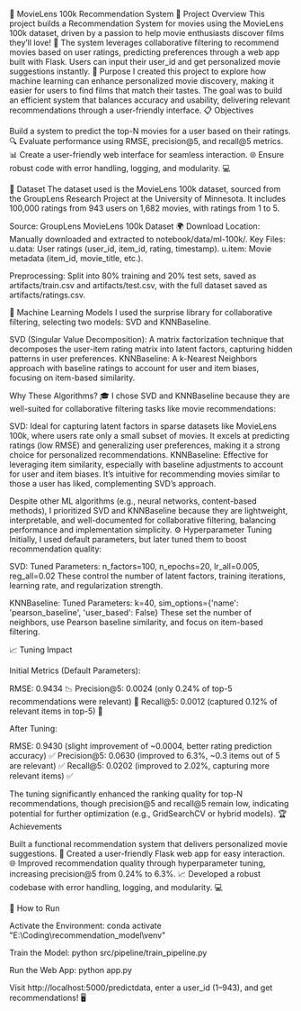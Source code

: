 🎥 MovieLens 100k Recommendation System
🌟 Project Overview
This project builds a Recommendation System for movies using the MovieLens 100k dataset, driven by a passion to help movie enthusiasts discover films they’ll love! 💖 The system leverages collaborative filtering to recommend movies based on user ratings, predicting preferences through a web app built with Flask. Users can input their user_id and get personalized movie suggestions instantly.
🎯 Purpose
I created this project to explore how machine learning can enhance personalized movie discovery, making it easier for users to find films that match their tastes. The goal was to build an efficient system that balances accuracy and usability, delivering relevant recommendations through a user-friendly interface.
📋 Objectives

Build a system to predict the top-N movies for a user based on their ratings. 🔍
Evaluate performance using RMSE, precision@5, and recall@5 metrics. 📊
Create a user-friendly web interface for seamless interaction. 🌐
Ensure robust code with error handling, logging, and modularity. 💻

📂 Dataset
The dataset used is the MovieLens 100k dataset, sourced from the GroupLens Research Project at the University of Minnesota. It includes 100,000 ratings from 943 users on 1,682 movies, with ratings from 1 to 5.

Source: GroupLens MovieLens 100k Dataset 🌍
Download Location: Manually downloaded and extracted to notebook/data/ml-100k/.
Key Files:
u.data: User ratings (user_id, item_id, rating, timestamp).
u.item: Movie metadata (item_id, movie_title, etc.).


Preprocessing: Split into 80% training and 20% test sets, saved as artifacts/train.csv and artifacts/test.csv, with the full dataset saved as artifacts/ratings.csv.

🤖 Machine Learning Models
I used the surprise library for collaborative filtering, selecting two models: SVD and KNNBaseline.

SVD (Singular Value Decomposition): A matrix factorization technique that decomposes the user-item rating matrix into latent factors, capturing hidden patterns in user preferences.
KNNBaseline: A k-Nearest Neighbors approach with baseline ratings to account for user and item biases, focusing on item-based similarity.

Why These Algorithms? 🎓
I chose SVD and KNNBaseline because they are well-suited for collaborative filtering tasks like movie recommendations:

SVD: Ideal for capturing latent factors in sparse datasets like MovieLens 100k, where users rate only a small subset of movies. It excels at predicting ratings (low RMSE) and generalizing user preferences, making it a strong choice for personalized recommendations.
KNNBaseline: Effective for leveraging item similarity, especially with baseline adjustments to account for user and item biases. It’s intuitive for recommending movies similar to those a user has liked, complementing SVD’s approach.

Despite other ML algorithms (e.g., neural networks, content-based methods), I prioritized SVD and KNNBaseline because they are lightweight, interpretable, and well-documented for collaborative filtering, balancing performance and implementation simplicity.
⚙️ Hyperparameter Tuning
Initially, I used default parameters, but later tuned them to boost recommendation quality:

SVD:
Tuned Parameters: n_factors=100, n_epochs=20, lr_all=0.005, reg_all=0.02
These control the number of latent factors, training iterations, learning rate, and regularization strength.


KNNBaseline:
Tuned Parameters: k=40, sim_options={'name': 'pearson_baseline', 'user_based': False}
These set the number of neighbors, use Pearson baseline similarity, and focus on item-based filtering.



📈 Tuning Impact

Initial Metrics (Default Parameters):

RMSE: 0.9434 📉
Precision@5: 0.0024 (only 0.24% of top-5 recommendations were relevant) 🚫
Recall@5: 0.0012 (captured 0.12% of relevant items in top-5) 🚫


After Tuning:

RMSE: 0.9430 (slight improvement of ~0.0004, better rating prediction accuracy) ✅
Precision@5: 0.0630 (improved to 6.3%, ~0.3 items out of 5 are relevant) ✅
Recall@5: 0.0202 (improved to 2.02%, capturing more relevant items) ✅



The tuning significantly enhanced the ranking quality for top-N recommendations, though precision@5 and recall@5 remain low, indicating potential for further optimization (e.g., GridSearchCV or hybrid models).
🏆 Achievements

Built a functional recommendation system that delivers personalized movie suggestions. 🎉
Created a user-friendly Flask web app for easy interaction. 🌐
Improved recommendation quality through hyperparameter tuning, increasing precision@5 from 0.24% to 6.3%. 📈
Developed a robust codebase with error handling, logging, and modularity. 💻

🚀 How to Run

Activate the Environment:
conda activate "E:\Coding\recommendation_model\venv"


Train the Model:
python src/pipeline/train_pipeline.py


Run the Web App:
python app.py


Visit http://localhost:5000/predictdata, enter a user_id (1–943), and get recommendations! 🖥️



